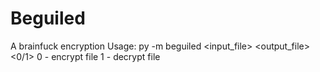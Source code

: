 # Beguiled
A brainfuck encryption
Usage: py -m beguiled <input_file> <output_file> <0/1>
0 - encrypt file
1 - decrypt file
